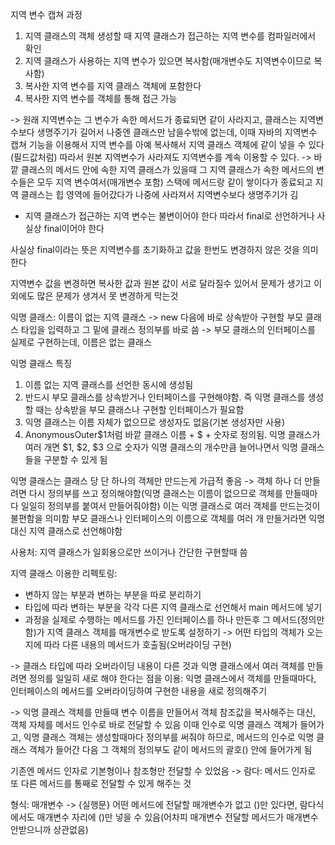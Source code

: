 지역 변수 캡쳐 과정
1. 지역 클래스의 객체 생성할 때 지역 클래스가 접근하는 지역 변수를 컴파일러에서 확인
2. 지역 클래스가 사용하는 지역 변수가 있으면 복사함(매개변수도 지역변수이므로 복사함)
3. 복사한 지역 변수를 지역 클래스 객체에 포함한다
4. 복사한 지역 변수를 객체를 통해 접근 가능

-> 원래 지역변수는 그 변수가 속한 메서드가 종료되면 같이 사라지고, 
클래스는 지역변수보다 생명주기가 길어서 나중엔 클래스만 남을수밖에 없는데,
이때 자바의 지역변수 캡쳐 기능을 이용해서 지역 변수를 아예 복사해서 지역 클래스 객체에 같이 넣을 수 있다(필드값처럼)
따라서 원본 지역변수가 사라져도 지역변수를 계속 이용할 수 있다.
-> 바깥 클래스의 메서드 안에 속한 지역 클래스가 있을때 그 지역 클래스가 속한 메서드의 변수들은 모두 지역 변수여서(매개변수 포함) 스택에 메서드랑 같이 쌓이다가 종료되고
지역 클래스는 힙 영역에 들어갔다가 나중에 사라져서 지역변수보다 생명주기가 김  

- 지역 클래스가 접근하는 지역 변수는 불변이어야 한다
따라서 final로 선언하거나 사실상 final이어야 한다

사실상 final이라는 뜻은 지역변수를 초기화하고 값을 한번도 변경하지 않은 것을 의미한다

지역변수 값을 변경하면 복사한 값과 원본 값이 서로 달라질수 있어서 문제가 생기고 이 외에도 많은 문제가 생겨서 못 변경하게 막는것


익명 클래스: 이름이 없는 지역 클래스
-> new 다음에 바로 상속받아 구현할 부모 클래스 타입을 입력하고 그 밑에 클래스 정의부를 바로 씀
-> 부모 클래스의 인터페이스를 실제로 구현하는데, 이름은 없는 클래스


익명 클래스 특징
1. 이름 없는 지역 클래스를 선언한 동시에 생성됨
2. 반드시 부모 클래스를 상속받거나 인터페이스를 구현해야함. 즉 익명 클래스를 생성할 때는 상속받을 부모 클래스나 구현할 인터페이스가 필요함
3. 익명 클래스는 이름 자체가 없으므로 생성자도 없음(기본 생성자만 사용)
4. AnonymousOuter$1처럼 바깥 클래스 이름 + $ + 숫자로 정의됨. 익명 클래스가 여러 개면 $1, $2, $3 으로 숫자가 익명 클래스의 개수만큼 늘어나면서 익명 클래스들을 구분할 수 있게 됨

익명 클래스는 클래스 당 단 하나의 객체만 만드는게 가급적 좋음
-> 객체 하나 더 만들려면 다시 정의부를 쓰고 정의해야함(익명 클래스는 이름이 없으므로 객체를 만들때마다 일일히 정의부를 붙여서 만들어줘야함) 
이는 익명 클래스로 여러 객체를 만드는것이 불편함을 의미함
부모 클래스나 인터페이스의 이름으로 객체를 여러 개 만들거라면 익명 대신 지역 클래스로 선언해야함

사용처: 지역 클래스가 일회용으로만 쓰이거나 간단한 구현할때 씀


지역 클래스 이용한 리펙토링:
- 변하지 않는 부분과 변하는 부분을 따로 분리하기
- 타입에 따라 변하는 부분을 각각 다른 지역 클래스로 선언해서 main 메서드에 넣기 
- 과정을 실제로 수행하는 메서드를 가진 인터페이스를 하나 만든후 그 메서드(정의만함)가 지역 클래스 객체를 매개변수로 받도록 설정하기
-> 어떤 타입의 객체가 오는지에 따라 다른 내용의 메서드가 호출됨(오버라이딩 구현)

-> 클래스 타입에 따라 오버라이딩 내용이 다른 것과 익명 클래스에서 여러 객체를 만들려면 정의를 일일히 새로 해야 한다는 점을 이용: 익명 클래스에서 객체를 만들때마다, 인터페이스의 메서드를 오버라이딩하여 구현한 내용을 새로 정의해주기

-> 익명 클래스 객체를 만들때 변수 이름을 만들어서 객체 참조값을 복사해주는 대신, 객체 자체를 메서드 인수로 바로 전달할 수 있음
이때 인수로 익명 클래스 객체가 들어가고, 익명 클래스 객체는 생성할때마다 정의부를 써줘야 하므로, 메서드의 인수로 익명 클래스 객체가 들어간 다음 그 객체의 정의부도 같이 메서드의 괄호() 안에 들어가게 됨

기존엔 메서드 인자로 기본형이나 참조형만 전달할 수 있었음
-> 람다: 메서드 인자로 또 다른 메서드를 통째로 전달할 수 있게 해주는 것

형식: 매개변수 -> {실행문}
어떤 메서드에 전달할 매개변수가 없고 ()만 있다면, 람다식에서도 매개변수 자리에 ()만 넣을 수 있음(어차피 매개변수 전달할 메서드가 매개변수 안받으니까 상관없음)